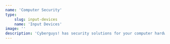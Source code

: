 ```yaml
---
name: 'Computer Security'
type:
    slug: input-devices
    name: 'Input Devices'
image: ''
description: 'Cyberguys! has security solutions for your computer hardware and your data as well. Physical locks to prevent computer theft. Hard drive erasers completely eliminate data. Keystroke recorders, privacy screens and disc destroyers that render optical discs unusable.'
---
```

